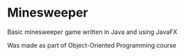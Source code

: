 # Minesweeper
Basic minesweeper game written in Java and using JavaFX


Was made as part of Object-Oriented Programming course
